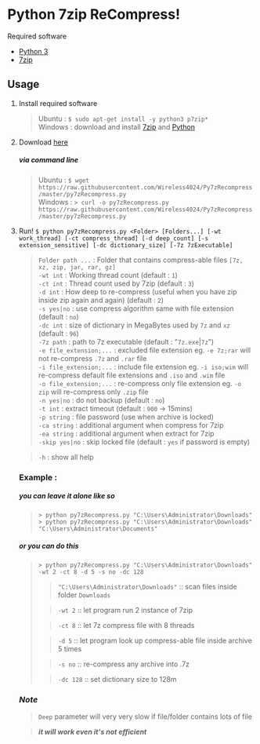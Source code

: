 # Python 7zip ReCompress!
Required software
+ [Python 3](https://www.python.org/downloads)
+ [7zip](https://www.7-zip.org/download.html)
## Usage
1. Install required software
	> Ubuntu : `$ sudo apt-get install -y python3 p7zip*`  
	> Windows : download and install [7zip](https://www.7-zip.org/download.html) and [Python](https://www.python.org/downloads)

2. Download [here](https://raw.githubusercontent.com/Wireless4024/Py7zRecompress/master/py7zRecompress.py)  
	##### via command line  
	> Ubuntu : `$ wget https://raw.githubusercontent.com/Wireless4024/Py7zRecompress/master/py7zRecompress.py`  
	> Windows : `> curl -o py7zRecompress.py https://raw.githubusercontent.com/Wireless4024/Py7zRecompress/master/py7zRecompress.py`

3. Run! `$ python py7zRecompress.py <Folder> [Folders...] [-wt work_thread] [-ct compress_thread] [-d deep_count] [-s extension_sensitive] [-dc dictionary_size] [-7z 7zExecutable]`
	> `Folder path ...`          : Folder that contains compress-able files `[7z, xz, zip, jar, rar, gz]`  
	> `-wt int`         : Working thread count (default : `1`)  
	> `-ct int`         : Thread count used by 7zip (default : `3`)  
	> `-d int`          : How deep to re-compress (useful when you have zip inside zip again and again) (default : `2`)  
	> `-s yes|no`       : use compress algorithm same with file extension (default : `no`)  
	> `-dc int`         : size of dictionary in MegaBytes used by `7z` and `xz` (default : `96`)  
	> `-7z path`        : path to 7z executable (default : "`7z.exe`|`7z`")  
	> `-e file_extension;...`   : excluded file extension eg. `-e 7z;rar` will not re-compress `.7z` and `.rar` file  
	> `-i file_extension;...`   : include file extension eg. `-i iso;wim` will re-compress default file extensions and `.iso` and `.wim` file  
	> `-o file_extension;...`   : re-compress only file extension eg. `-o zip` will re-compress only `.zip` file  
	> `-n yes|no`       : do not backup  (default : `no`)  
	> `-t int`          : extract timeout (default : `900` -> 15mins)  
	> `-p string`       : file password (use when archive is locked)  
	> `-ca string`      : additional argument when compress for 7zip  
	> `-ea string`      : additional argument when extract for 7zip  
	> `-skip yes|no`    : skip locked file (default : `yes` if password is empty)  
	
	> `-h` : show all help

	### Example :
	##### you can leave it alone like so
	> `> python py7zRecompress.py "C:\Users\Administrator\Downloads"`  
	> `> python py7zRecompress.py "C:\Users\Administrator\Downloads" "C:\Users\Administrator\Documents"`  
	##### or you can do this
	> `> python py7zRecompress.py "C:\Users\Administrator\Downloads" -wt 2 -ct 8 -d 5 -s no -dc 128`  
	>> `"C:\Users\Administrator\Downloads"` :: scan files inside folder `Downloads`  
	>
	>> `-wt 2` :: let program run 2 instance of 7zip  
	>
	>> `-ct 8` :: let 7z compress file with 8 threads  
	>
	>> `-d 5`  :: let program look up compress-able file inside archive 5 times  
	>
	>> `-s no`  :: re-compress any archive into .7z  
	>
	>> `-dc 128`  :: set dictionary size to 128m  

	### *Note*
	> `Deep` parameter will very very slow if file/folder contains lots of file  

	> _**it will work even it's not efficient**_
